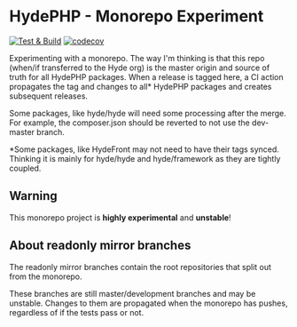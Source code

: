 # HydePHP - Monorepo Experiment

[![Test & Build](https://github.com/caendesilva/hyde-monorepo/actions/workflows/test-build.yml/badge.svg)](https://github.com/caendesilva/hyde-monorepo/actions/workflows/test-build.yml)
[![codecov](https://codecov.io/gh/caendesilva/hyde-monorepo/branch/master/graph/badge.svg?token=G6N2161TOT)](https://codecov.io/gh/caendesilva/hyde-monorepo)

Experimenting with a monorepo. The way I'm thinking is that this repo (when/if transferred to the Hyde org)
is the master origin and source of truth for all HydePHP packages. When a release is tagged here, a CI action
propagates the tag and changes to all* HydePHP packages and creates subsequent releases.

Some packages, like hyde/hyde will need some processing after the merge. For example, the composer.json
should be reverted to not use the dev-master branch.

*Some packages, like HydeFront may not need to have their tags synced. Thinking it is mainly for
hyde/hyde and hyde/framework as they are tightly coupled.

## Warning

This monorepo project is **highly experimental** and **unstable**! 


## About readonly mirror branches

The readonly mirror branches contain the root repositories that split out from the monorepo.

These branches are still master/development branches and may be unstable.
Changes to them are propagated when the monorepo has pushes, regardless of if the tests pass or not.